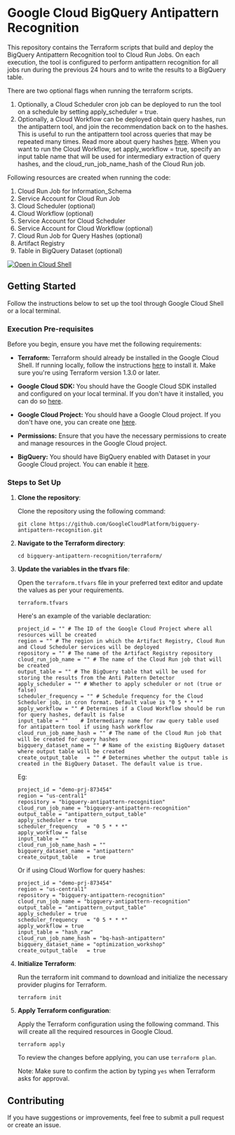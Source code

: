 # Google Cloud BigQuery Antipattern Recognition

This repository contains the Terraform scripts that build and deploy the BigQuery Antipattern Recognition tool to Cloud Run Jobs. On each execution, the tool is configured to perform antipattern recognition for all jobs run during the previous 24 hours and to write the results to a BigQuery table. 


There are two optional flags when running the terraform scripts.

1. Optionally, a Cloud Scheduler cron job can be deployed to run the tool on a schedule by setting apply_scheduler = true.
2. Optionally, a Cloud Workflow can be deployed obtain query hashes, run the antipattern tool, and join the recommendation back on to the hashes. This is useful to run the antipattern tool across queries that may be repeated many times. Read more about query hashes [here](https://github.com/GoogleCloudPlatform/bigquery-utils/tree/master/scripts/optimization#query-analysis). When you want to run the Cloud Workflow, set apply_workflow = true, specify an input table name that will be used for intermediary extraction of query hashes, and the cloud_run_job_name_hash of the Cloud Run job.

Following resources are created when running the code:
1. Cloud Run Job for Information_Schema
2. Service Account for Cloud Run Job
3. Cloud Scheduler (optional)
4. Cloud Workflow (optional)
5. Service Account for Cloud Scheduler
6. Service Account for Cloud Workflow (optional)
7. Cloud Run Job for Query Hashes (optional)
8. Artifact Registry
9. Table in BigQuery Dataset (optional)

[![Open in Cloud Shell](https://gstatic.com/cloudssh/images/open-btn.svg)](https://shell.cloud.google.com/cloudshell/editor?cloudshell_git_repo=https%3A%2F%2Fgithub.com%2FGoogleCloudPlatform%2Fbigquery-antipattern-recognition&cloudshell_open_in_editor=terraform%2F&cloudshell_tutorial=terraform%2FREADME.md)

## Getting Started

Follow the instructions below to set up the tool through Google Cloud Shell or a local terminal.

### Execution Pre-requisites
Before you begin, ensure you have met the following requirements:

- **Terraform:** Terraform should already be installed in the Google Cloud Shell. If running locally, follow the instructions [here](https://learn.hashicorp.com/tutorials/terraform/install-cli) to install it. Make sure you're using Terraform version 1.3.0 or later.

- **Google Cloud SDK:** You should have the Google Cloud SDK installed and configured on your local terminal. If you don't have it installed, you can do so [here](https://cloud.google.com/sdk/docs/install).

- **Google Cloud Project:** You should have a Google Cloud project. If you don't have one, you can create one [here](https://cloud.google.com/resource-manager/docs/creating-managing-projects).

- **Permissions:** Ensure that you have the necessary permissions to create and manage resources in the Google Cloud project.

- **BigQuery:** You should have BigQuery enabled with Dataset in your Google Cloud project. You can enable it [here](https://console.cloud.google.com/bigquery).


### Steps to Set Up


1. **Clone the repository**:
   
   Clone the repository using the following command:

   ```shell
   git clone https://github.com/GoogleCloudPlatform/bigquery-antipattern-recognition.git
   ```

2. **Navigate to the Terraform directory**:
    
    ```shell
    cd bigquery-antipattern-recognition/terraform/
    ```

3. **Update the variables in the tfvars file**:

    Open the `terraform.tfvars` file in your preferred text editor and update the values as per your requirements.

    ```shell
    terraform.tfvars
    ```
    
    Here's an example of the variable declaration:

    ```shell
    project_id = "" # The ID of the Google Cloud Project where all resources will be created
    region = "" # The region in which the Artifact Registry, Cloud Run and Cloud Scheduler services will be deployed
    repository = "" # The name of the Artifact Registry repository
    cloud_run_job_name = "" # The name of the Cloud Run job that will be created
    output_table = "" # The BigQuery table that will be used for storing the results from the Anti Pattern Detector
    apply_scheduler = "" # Whether to apply scheduler or not (true or false)
    scheduler_frequency = "" # Schedule frequency for the Cloud Scheduler job, in cron format. Default value is "0 5 * * *"
    apply_workflow = "" # Determines if a Cloud Workflow should be run for query hashes, default is false
    input_table = ""    # Intermediary name for raw query table used for antipattern tool if using hash workflow
    cloud_run_job_name_hash = "" # The name of the Cloud Run job that will be created for query hashes
    bigquery_dataset_name = "" # Name of the existing BigQuery dataset where output table will be created
    create_output_table   = "" # Determines whether the output table is created in the BigQuery Dataset. The default value is true.
    ```

    Eg:
    ```shell
    project_id = "demo-prj-873454"
    region = "us-central1"
    repository = "bigquery-antipattern-recognition"
    cloud_run_job_name = "bigquery-antipattern-recognition"
    output_table = "antipattern_output_table"
    apply_scheduler = true
    scheduler_frequency   = "0 5 * * *"
    apply_workflow = false 
    input_table = ""    
    cloud_run_job_name_hash = "" 
    bigquery_dataset_name = "antipattern"
    create_output_table   = true
    ```

    Or if using Cloud Worflow for query hashes:
    ```shell
    project_id = "demo-prj-873454"
    region = "us-central1"
    repository = "bigquery-antipattern-recognition"
    cloud_run_job_name = "bigquery-antipattern-recognition"
    output_table = "antipattern_output_table"
    apply_scheduler = true
    scheduler_frequency   = "0 5 * * *"
    apply_workflow = true 
    input_table = "hash_raw"    
    cloud_run_job_name_hash = "bq-hash-antipattern" 
    bigquery_dataset_name = "optimization_workshop"
    create_output_table   = true
    ```

4. **Initialize Terraform**:

    Run the terraform init command to download and initialize the necessary provider plugins for Terraform.

    ```shell
    terraform init
    ```

5. **Apply Terraform configuration**:

    Apply the Terraform configuration using the following command. This will create all the required resources in Google Cloud.

    ```shell
    terraform apply
    ```


    To review the changes before applying, you can use `terraform plan`.

    Note: Make sure to confirm the action by typing `yes` when Terraform asks for approval.

## Contributing
If you have suggestions or improvements, feel free to submit a pull request or create an issue.
